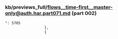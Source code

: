 ### kb/previews_full/flows__time-first__master-only@auth.har.part071.md (part 002)

```md
": 5705
                  },
                  {
             
```

```
